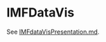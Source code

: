 # IMFDataVis
See [IMFdataVisPresentation.md](https://github.com/JorisVdBos/IMFDataVis/blob/master/IMFdataVisPresentation.md).
